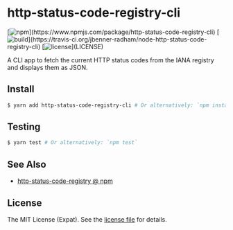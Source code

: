 http-status-code-registry-cli
=============================
[![npm](https://img.shields.io/npm/v/http-status-code-registry-cli.svg?)](https://www.npmjs.com/package/http-status-code-registry-cli)
[![build](https://img.shields.io/travis/jbenner-radham/node-http-status-code-registry-cli.svg?)](https://travis-ci.org/jbenner-radham/node-http-status-code-registry-cli)
[![license](https://img.shields.io/github/license/jbenner-radham/node-http-status-code-registry-cli.svg?)](LICENSE)

A CLI app to fetch the current HTTP status codes from the IANA registry and displays them as JSON.

Install
-------
```sh
$ yarn add http-status-code-registry-cli # Or alternatively: `npm install http-status-code-registry-cli`
```

Testing
-------
```sh
$ yarn test # Or alternatively: `npm test`
```

See Also
--------
- [http-status-code-registry @ npm](https://www.npmjs.com/package/http-status-code-registry)

License
-------
The MIT License (Expat). See the [license file](LICENSE) for details.

